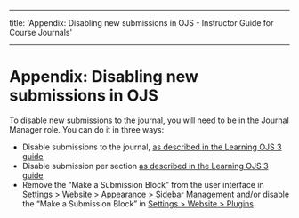 - - -
title: 'Appendix: Disabling new submissions in OJS - Instructor Guide for Course Journals'
- - -

# Appendix: Disabling new submissions in OJS

To disable new submissions to the journal, you will need to be in the Journal Manager role. You can do it in three ways:

- Disable submissions to the journal, [as described in the Learning OJS 3 guide](https://docs.pkp.sfu.ca/learning-ojs/en/settings-workflow#disable-submissions)
- Disable submission per section [as described in the Learning OJS 3 guide](https://docs.pkp.sfu.ca/learning-ojs/en/journal-setup#create-section)
- Remove the “Make a Submission Block” from the user interface in [Settings > Website > Appearance > Sidebar Management](https://docs.pkp.sfu.ca/learning-ojs/en/settings-website#appearance) and/or disable the “Make a Submission Block” in [Settings > Website > Plugins](https://docs.pkp.sfu.ca/learning-ojs/en/settings-website#installed-plugins)
